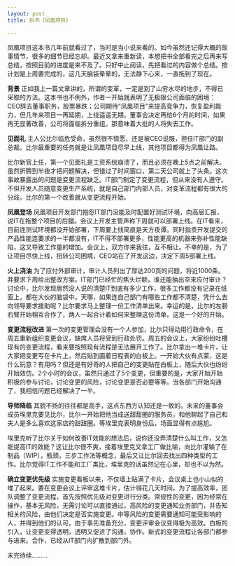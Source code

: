 ```yaml
---
layout: post
title: 拆书《凤凰项目》

---
```

凤凰项目这本书几年前就看过了，当时是当小说来看的。如今虽然还记得大概的故事情节，很多的细节已经忘却。最近又拿来重新读，本想把书全部看完之后再来写总结，按照目前的进度是来不及了。只好中止阅读，先把看过的内容做个总结。按计划是上周要完成的，这几天脑袋晕晕的，无法静下心来，一直拖到了现在。

**背景**
正如我上一篇文章讲的，所谓的变革，一定是到了山穷水尽的地步，不得已采取的方法。这本书也不例外，作者一开始就表明了无极限公司面临的困境：CEO辞去董事职务，股票暴跌；公司期待“凤凰项目”来提高竞争力，恢复盈利能力，但几年来项目一再延期，上线遥遥无期。董事会决定再给6个月的时间，如果再无显著改善，公司将面临拆分重组。那意味着大批的人将失去工作。

**见面礼**
主人公比尔临危受命，虽然很不情愿，还是被CEO说服，担任IT部门的副总裁。比尔最重要的任务就是让凤凰项目尽早上线，其他项目都得为凤凰让路。

比尔新官上任，第一个见面礼是工资系统崩溃了，而且必须在晚上5点之前解决。虽然折腾到半夜才把问题解决，但错过了时间窗口，第二天公司就上了头条。这次事故暴露出的问题是变更流程缺乏。IT部门制定了变更流程，但从来没有人遵守。不但开发人员随意变更生产系统，就是自己部门内部人员，对变革流程都有很大的分歧。比尔的第一个改善就从变更流程开始。

**凤凰登场**
凤凰项目开发部门抱怨IT部门没能及时配置好测试环境，向高层汇报，说IT在拖整个项目的后腿。会议上开发主管声称下周就可以部署上线。在IT看来，目前连测试环境都没开始部署，下周要上线简直是天方夜谭。同时指责开发提交的产品性能连要求的一半都没有，IT不得不部署更多，性能更高的机器来弥补性能缺陷，这又导致工作量的增加。会议上，双方你来我往，互不相让。不幸的是，为了让项目尽快上线，扭转公司困境，CEO站在了开发这边，决定下周5部署上线。

**火上浇油**
为了应付外部审计，审计人员列出了厚达200页的问题，将近1000条。并要求下周给出整改方案。IT部门已经忙的焦头烂额，谁还能抽出空来应付审计？讨论中，比尔发现居然没人说的清楚IT到底有多少工作，很多工作都没有记录在纸面上，都在大伙的脑袋中。天哪，如果连自己部门有哪些工作都不清楚，凭什么去向领导要求援助呢？比尔要求马上整理一份工作清单出来。幸运的是，比尔的左膀右臂开始相互合作了，两人一起合计着如何来整理这份清单。这是一个好的开始。

**变更流程改进**
第一次的变更管理会没有一个人参加，比尔只得动用行政命令，在周五重新组织变更会议，缺席人员将受到行政处罚。周五的会议上，大家纷纷吐槽现有的变更流程，看来要按照现有流程是无法展开工作了。比尔拿出一堆卡片，让大家把变更写在卡片上，然后贴到画着日程表的白板上。一开始大伙有点蒙，这是什么玩意？有用吗？但还是有好奇的人把自己的变更贴在白板上，随后大伙也纷纷开始效仿。2个小时的会议，虽然只通过了5个变更，但重要的是，大家开始开始积极的参与讨论，讨论变更的风险，讨论变更是否必要等等。当各部门开始沟通了，我相信问题已经解决了一半。

**导师降临**
其貌不扬的往往都是高手，这点东西方认知还是一致的。未来的董事会成员埃里克要见比尔，比尔一开始把他当成送甜甜圈的服务员，和他聊起了自己和夫人是多么喜欢这家店的甜甜圈。等埃里克表明身份后，场面显得有点尴尬。

埃里克听了比尔关于如何改善IT效能的想法后，说你还没弄清楚什么叫工作，又怎能提高IT的效能？这让比尔很不爽，接着埃里克又拿工厂做比喻，向比尔灌输了在制品（WIP），瓶颈，三步工作法等概念，最后又让比尔回去找出四种类型的工作。比尔觉得IT工作不能和工厂类比，埃里克的话虽然记在心里，却也不以为然。

**确立变更优先级**
实施变更看板以来，不仅墙上贴满了卡片，会议桌上也小山似的堆了起来。要在变更会议上评审这堆卡片，估计得花几天时间。为了提高效率，团队调整了变更流程，首先按照优先级对变更进行分类。常规性的变更，因为经常在操作，基本无风险，无需讨论可以直接通过。高风险的变更通知业务部门，并告知相关的风险，由他们决定是否实施变更。中等风险的变更需要通知可能受影响的人，并得到他们的认可。由于事先准备充分，变更评审会议变得极为高效。白板的引入，让变更变得透明，透明又促进了沟通，协作。新式的变更流程让各部门都参与进来。合作，已经从IT部门内扩散到部门外。

未完待续………
